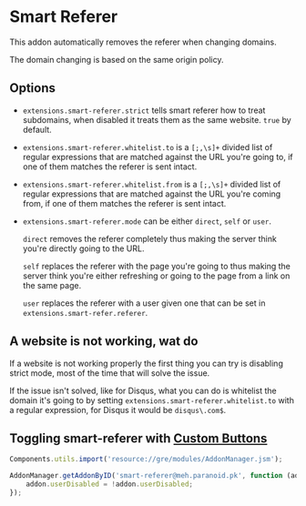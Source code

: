 Smart Referer
=============
This addon automatically removes the referer when changing domains.

The domain changing is based on the same origin policy.


Options
-------
* `extensions.smart-referer.strict` tells smart referer how to treat subdomains, when disabled it
  treats them as the same website. `true` by default.

* `extensions.smart-referer.whitelist.to` is a `[;,\s]+` divided list of regular expressions that
  are matched against the URL you're going to, if one of them matches the referer is sent intact.

* `extensions.smart-referer.whitelist.from` is a `[;,\s]+` divided list of regular expressions that
  are matched against the URL you're coming from, if one of them matches the referer is sent intact.

* `extensions.smart-referer.mode` can be either `direct`, `self` or `user`.
  
  `direct` removes the referer completely thus making the server think you're directly going
  to the URL.

  `self` replaces the referer with the page you're going to thus making the server think you're
  either refreshing or going to the page from a link on the same page.

  `user` replaces the referer with a user given one that can be set in `extensions.smart-refer.referer`.

A website is not working, wat do
--------------------------------
If a website is not working properly the first thing you can try is disabling strict mode, most
of the time that will solve the issue.

If the issue isn't solved, like for Disqus, what you can do is whitelist the domain it's going to
by setting `extensions.smart-referer.whitelist.to` with a regular expression, for Disqus it would be
`disqus\.com$`.

Toggling smart-referer with [Custom Buttons](https://addons.mozilla.org/en-US/firefox/addon/custom-buttons/?src=search)
------------------------------------------------------------------------------------------------------------------------

```javascript
Components.utils.import('resource://gre/modules/AddonManager.jsm');

AddonManager.getAddonByID('smart-referer@meh.paranoid.pk', function (addon) {
    addon.userDisabled = !addon.userDisabled;
});
```
